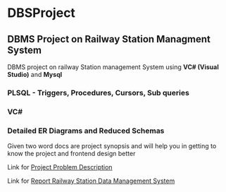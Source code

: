 # DBSProject
## DBMS Project on Railway Station Managment System 
DBMS project on railway Station management System using **VC# (Visual Studio)** and **Mysql**
### PLSQL - Triggers, Procedures, Cursors, Sub queries
### VC# 
### Detailed ER Diagrams and Reduced Schemas 
Given two word docs are project synopsis and will help you in getting to know the project and frontend design better 

Link for [Project Problem Description](https://docs.google.com/document/d/1FozTFYD9N9_tPRgLKL7Md1F8GZFqEJKf/edit?usp=sharing&ouid=101026258092539715926&rtpof=true&sd=true)

Link for [Report Railway Station Data Management System](https://docs.google.com/document/d/1K8FbtgBQoWe1WjWh9J4TJh3Kij5p6xOG/edit?usp=sharing&ouid=101026258092539715926&rtpof=true&sd=true)
